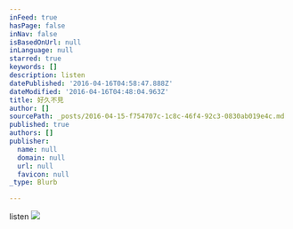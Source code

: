 ```yaml
---
inFeed: true
hasPage: false
inNav: false
isBasedOnUrl: null
inLanguage: null
starred: true
keywords: []
description: listen
datePublished: '2016-04-16T04:58:47.888Z'
dateModified: '2016-04-16T04:48:04.963Z'
title: 好久不見
author: []
sourcePath: _posts/2016-04-15-f754707c-1c8c-46f4-92c3-0830ab019e4c.md
published: true
authors: []
publisher:
  name: null
  domain: null
  url: null
  favicon: null
_type: Blurb

---
```

listen
![](https://the-grid-user-content.s3-us-west-2.amazonaws.com/dbe18139-6171-48ae-b8e4-d16d12ce8a2c.jpg)